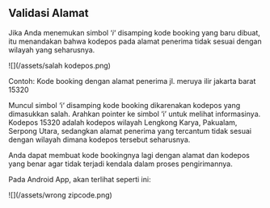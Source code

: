 ## Validasi Alamat

Jika Anda menemukan simbol ‘_i_‘ disamping kode booking yang baru dibuat, itu menandakan bahwa kodepos pada alamat penerima tidak sesuai dengan wilayah yang seharusnya.

![](/assets/salah kodepos.png)

Contoh: Kode booking dengan alamat penerima jl. meruya ilir jakarta barat 15320

Muncul simbol ‘i‘ disamping kode booking dikarenakan kodepos yang dimasukkan salah. Arahkan pointer ke simbol ‘i’ untuk melihat informasinya. Kodepos 15320 adalah kodepos wilayah Lengkong Karya, Pakualam, Serpong Utara, sedangkan alamat penerima yang tercantum tidak sesuai dengan wilayah dimana kodepos tersebut seharusnya.

Anda dapat membuat kode bookingnya lagi dengan alamat dan kodepos yang benar agar tidak terjadi kendala dalam proses pengirimannya.

Pada Android App, akan terlihat seperti ini:

![](/assets/wrong zipcode.png)

